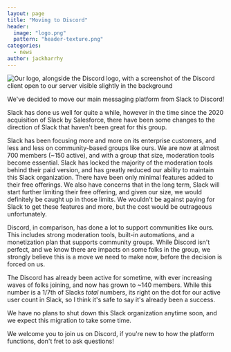 ```yaml
---
layout: page
title: "Moving to Discord"
header:
  image: "logo.png"
  pattern: "header-texture.png"
categories:
  - news
author: jackharrhy
---
```


![Our logo, alongside the Discord logo, with a screenshot of the Discord client open to our server visible slightly in the background]({{site.urlimg}}ctsnl-moving-to-discord.webp)

We've decided to move our main messaging platform from Slack to Discord!

Slack has done us well for quite a while, however in the time since the 2020 acquisition of Slack by Salesforce,
there have been some changes to the direction of Slack that haven't been great for this group.

Slack has been focusing more and more on its enterprise customers, and less and less on community-based groups
like ours.
We are now at almost 700 members (~150 active), and with a group that size, moderation tools become essential.
Slack has locked the majority of the moderation tools behind their paid version, and has greatly reduced our
ability to maintain this Slack organization. There have been only minimal features added to their free offerings.
We also have concerns that in the long term, Slack will start further limiting their free offering, and given
our size, we would definitely be caught up in those limits. We wouldn't be against paying for Slack to get
these features and more, but the cost would be outrageous unfortunately.

Discord, in comparison, has done a lot to support communities like ours. This includes strong moderation tools,
built-in automations, and a monetization plan that supports community groups. While Discord isn't perfect, and
we know there are impacts on some folks in the group, we strongly believe this is a move we need to make now,
before the decision is forced on us.

The Discord has already been active for sometime, with ever increasing waves of folks joining, and now has grown
to ~140 members. While this number is a 1/7th of Slacks _total_ numbers, its right on the dot for our active
user count in Slack, so I think it's safe to say it's already been a success.

We have no plans to shut down this Slack organization anytime soon, and we expect this migration to take some
time.

We welcome you to join us on Discord, if you're new to how the platform functions, don't fret to ask questions!
